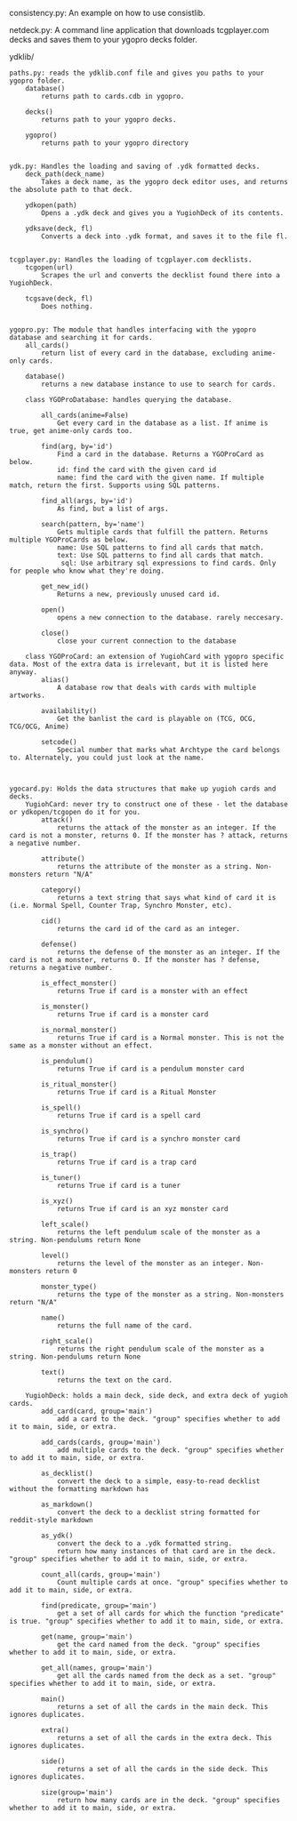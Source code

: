 consistency.py: An example on how to use consistlib.
	
netdeck.py: A command line application that downloads tcgplayer.com decks and saves them to your ygopro decks folder.
	
ydklib/

	paths.py: reads the ydklib.conf file and gives you paths to your ygopro folder.
		database()
			returns path to cards.cdb in ygopro.
			
		decks()
			returns path to your ygopro decks.
			
		ygopro()
			returns path to your ygopro directory
			
			
	ydk.py: Handles the loading and saving of .ydk formatted decks.
		deck_path(deck_name)
			Takes a deck name, as the ygopro deck editor uses, and returns the absolute path to that deck.
			
		ydkopen(path)
			Opens a .ydk deck and gives you a YugiohDeck of its contents.
			
		ydksave(deck, fl)
			Converts a deck into .ydk format, and saves it to the file fl.
			
			
	tcgplayer.py: Handles the loading of tcgplayer.com decklists.
		tcgopen(url)
			Scrapes the url and converts the decklist found there into a YugiohDeck.

		tcgsave(deck, fl)
			Does nothing.
		
		
	ygopro.py: The module that handles interfacing with the ygopro database and searching it for cards.
		all_cards()
			return list of every card in the database, excluding anime-only cards.
		
		database()
			returns a new database instance to use to search for cards.
	
		class YGOProDatabase: handles querying the database.
		
			all_cards(anime=False)
				Get every card in the database as a list. If anime is true, get anime-only cards too.
				
			find(arg, by='id')
				Find a card in the database. Returns a YGOProCard as below.
				id: find the card with the given card id
				name: find the card with the given name. If multiple match, return the first. Supports using SQL patterns.
				
			find_all(args, by='id')
				As find, but a list of args.
				
			search(pattern, by='name')
				Gets multiple cards that fulfill the pattern. Returns multiple YGOProCards as below.
				name: Use SQL patterns to find all cards that match.
				text: Use SQL patterns to find all cards that match.
				 sql: Use arbitrary sql expressions to find cards. Only for people who know what they're doing.
				
			get_new_id()
				Returns a new, previously unused card id.
				
			open()
				opens a new connection to the database. rarely neccesary.
				
			close()
				close your current connection to the database				       
				       
		class YGOProCard: an extension of YugiohCard with ygopro specific data. Most of the extra data is irrelevant, but it is listed here anyway.
			alias()
				A database row that deals with cards with multiple artworks.
				
			availability()
				Get the banlist the card is playable on (TCG, OCG, TCG/OCG, Anime)
				
			setcode()
				Special number that marks what Archtype the card belongs to. Alternately, you could just look at the name.
			
			
			
	ygocard.py: Holds the data structures that make up yugioh cards and decks.	
		YugiohCard: never try to construct one of these - let the database or ydkopen/tcgopen do it for you.
			attack()
				returns the attack of the monster as an integer. If the card is not a monster, returns 0. If the monster has ? attack, returns a negative number.
				
			attribute()
				returns the attribute of the monster as a string. Non-monsters return "N/A"

			category()
				returns a text string that says what kind of card it is (i.e. Normal Spell, Counter Trap, Synchro Monster, etc).
	
			cid()
				returns the card id of the card as an integer.
		
			defense()
				returns the defense of the monster as an integer. If the card is not a monster, returns 0. If the monster has ? defense, returns a negative number.
		
			is_effect_monster()
				returns True if card is a monster with an effect
		
			is_monster()
				returns True if card is a monster card
		
			is_normal_monster()
				returns True if card is a Normal monster. This is not the same as a monster without an effect.

			is_pendulum()
				returns True if card is a pendulum monster card

			is_ritual_monster()
				returns True if card is a Ritual Monster

			is_spell()
				returns True if card is a spell card
	
			is_synchro()
				returns True if card is a synchro monster card
			
			is_trap()
				returns True if card is a trap card
			
			is_tuner()
				returns True if card is a tuner
			
			is_xyz()
				returns True if card is an xyz monster card
			
			left_scale()
				returns the left pendulum scale of the monster as a string. Non-pendulums return None
			
			level()
				returns the level of the monster as an integer. Non-monsters return 0
			
			monster_type()
				returns the type of the monster as a string. Non-monsters return "N/A"
			
			name()
				returns the full name of the card.
			
			right_scale()
				returns the right pendulum scale of the monster as a string. Non-pendulums return None
			
			text()
				returns the text on the card.
				
		YugiohDeck: holds a main deck, side deck, and extra deck of yugioh cards.
			add_card(card, group='main')
				add a card to the deck. "group" specifies whether to add it to main, side, or extra.
			
			add_cards(cards, group='main')
				add multiple cards to the deck. "group" specifies whether to add it to main, side, or extra.
			
			as_decklist()
				convert the deck to a simple, easy-to-read decklist without the formatting markdown has
			
			as_markdown()
				convert the deck to a decklist string formatted for reddit-style markdown
			
			as_ydk()
				convert the deck to a .ydk formatted string.
				return how many instances of that card are in the deck. "group" specifies whether to add it to main, side, or extra.
			
			count_all(cards, group='main')
				Count multiple cards at once. "group" specifies whether to add it to main, side, or extra.
			
			find(predicate, group='main')
				get a set of all cards for which the function "predicate" is true. "group" specifies whether to add it to main, side, or extra.
			
			get(name, group='main')
				get the card named from the deck. "group" specifies whether to add it to main, side, or extra.
			
			get_all(names, group='main')
				get all the cards named from the deck as a set. "group" specifies whether to add it to main, side, or extra.
			
			main()
				returns a set of all the cards in the main deck. This ignores duplicates.
			
			extra()
				returns a set of all the cards in the extra deck. This ignores duplicates.
			
			side()
				returns a set of all the cards in the side deck. This ignores duplicates.
			
			size(group='main')
				return how many cards are in the deck. "group" specifies whether to add it to main, side, or extra.
	
